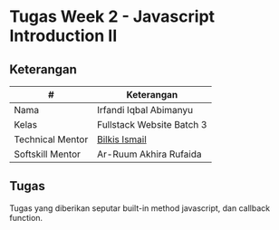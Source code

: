 # Tugas Week 2 - Javascript Introduction II

## Keterangan

| #                | Keterangan                                                          |
| ---------------- | ------------------------------------------------------------------- |
| Nama             | Irfandi Iqbal Abimanyu                                              |
| Kelas            | Fullstack Website Batch 3                                           |
| Technical Mentor | [Bilkis Ismail](https://github.com/https://github.com/kubil-ismail) |
| Softskill Mentor | Ar-Ruum Akhira Rufaida                                              |

## Tugas

Tugas yang diberikan seputar built-in method javascript, dan callback function.
